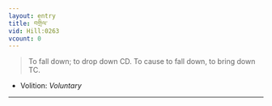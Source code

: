 ```yaml
---
layout: entry
title: བགྲིལ་
vid: Hill:0263
vcount: 0
---
```

> To fall down; to drop down CD\. To cause to fall down, to bring down TC\.

* Volition: _Voluntary_

---

